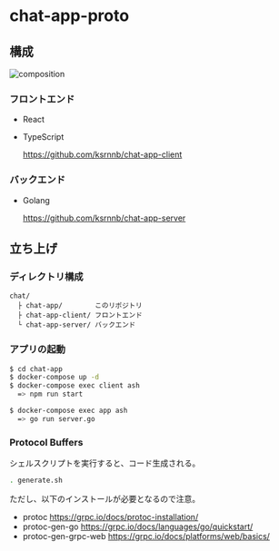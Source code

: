 # chat-app-proto

## 構成
![composition](https://user-images.githubusercontent.com/48155865/137566084-057111d7-04b9-4613-b6ce-2c948d4c94d0.png)


### フロントエンド

- React
- TypeScript

    https://github.com/ksrnnb/chat-app-client

### バックエンド

- Golang

    https://github.com/ksrnnb/chat-app-server

## 立ち上げ

### ディレクトリ構成

```
chat/
  ├ chat-app/        このリポジトリ
  ├ chat-app-client/ フロントエンド
  └ chat-app-server/ バックエンド
```

### アプリの起動

```bash
$ cd chat-app
$ docker-compose up -d
$ docker-compose exec client ash
  => npm run start

$ docker-compose exec app ash
  => go run server.go
```

### Protocol Buffers
シェルスクリプトを実行すると、コード生成される。

```bash
. generate.sh
```

ただし、以下のインストールが必要となるので注意。

- protoc https://grpc.io/docs/protoc-installation/
- protoc-gen-go https://grpc.io/docs/languages/go/quickstart/
- protoc-gen-grpc-web https://grpc.io/docs/platforms/web/basics/
